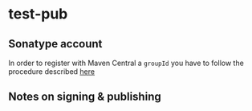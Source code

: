 # test-pub


## Sonatype account

In order to register with Maven Central a `groupId` 
you have to follow the procedure described [here](https://central.sonatype.org/publish/publish-guide/#introduction)


## Notes on signing & publishing

```bash

```